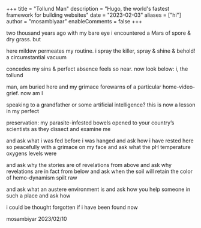 +++
title = "Tollund Man"
description = "Hugo, the world's fastest framework for building websites"
date = "2023-02-03"
aliases = ["hi"]
author = "mosambiyaar"
enableComments = false
+++
 
 
two thousand years ago
with my bare eye i encountered
a Mars of spore & dry grass. but
 
here mildew permeates my routine. i
spray the killer, spray & shine &
behold! a circumstantial vacuum
 
concedes my sins & perfect
absence feels so near. now
look below: i, the tollund
 
man, am buried here and my
grimace forewarns of a particular
home-video-grief. now am I
 
speaking to a grandfather or
some artificial intelligence? this
is now a lesson in my perfect
 
preservation: my parasite-infested bowels
opened to your country’s scientists as
they dissect and examine me
 
and ask what i was fed before i was hanged
and ask how i have rested here so peacefully with a grimace on my face
and ask what the pH temperature oxygens levels were
 
and ask why the stories are of revelations from above
and ask why revelations are in fact from below
and ask when the soil will retain the color of hemo-dynamism spilt raw
 
and ask what an austere environment is
and ask how you help someone in such a place
and ask how
 
i could be thought forgotten
if i have been found now
 
 
mosambiyar
2023/02/10